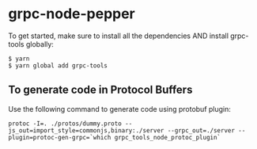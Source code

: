 # grpc-node-pepper

To get started, make sure to install all the dependencies AND install grpc-tools globally:
```
$ yarn
$ yarn global add grpc-tools
```

## To generate code in Protocol Buffers

Use the following command to generate code using protobuf plugin:
```
protoc -I=. ./protos/dummy.proto --js_out=import_style=commonjs,binary:./server --grpc_out=./server --plugin=protoc-gen-grpc=`which grpc_tools_node_protoc_plugin`
```
